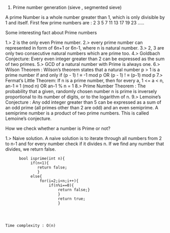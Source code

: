 1. Prime number generation (sieve , segmented sieve)

A prime Number is a whole number greater than 1, which is only divisible by 1 and itself. First few prime numbers are : 2 3 5 7 11 13 17 19 23 …..

Some interesting fact about Prime numbers

1.>  2 is the only even Prime number.
2.>  every prime number can represented in form of 6n+1 or 6n-1, where n is natural number.
3.>  2, 3 are only two consecutive natural numbers which are prime too.
4.>  Goldbach Conjecture: Every even integer greater than 2 can be expressed as the sum of two primes.
5.>  GCD of a natural number with Prime is always one.
6.>  Wilson Theorem : Wilson’s theorem states that a natural number p > 1 is a prime number if and only if
            (p - 1) ! ≡  -1   mod p 
            OR  (p - 1) ! ≡  (p-1) mod p
7.>  Fermat’s Little Theorem: If n is a prime number, then for every a, 1 <= a < n,
             an-1 ≡ 1 (mod n)
             OR 
             an-1 % n = 1 
8.>  Prime Number Theorem : The probability that a given, randomly chosen number n is prime is inversely proportional to its number of          digits, or to the logarithm of n.
9.>  Lemoine’s Conjecture : Any odd integer greater than 5 can be expressed as a sum of an odd prime (all primes other than 2 are odd) and      an even semiprime. A semiprime number is a product of two prime numbers. This is called Lemoine’s conjecture.

How we check whether a number is Prime or not?

1.> Naive solution.
          A naive solution is to iterate through all numbers from 2 to n-1 and for every number check if it divides n. If we find any                 number that divides, we return false.
          
          bool isprime(int n){
               if(n<1){
                  return false;
                  }
               else{
                   for(i=2;i<n;i++){
                       if(n%i==0){
                           return false;}
                           }
                           return true;
                           }
                           
                           
                           
                           
    Time complexity : O(n)
